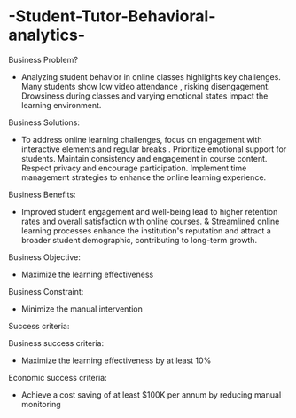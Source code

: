 # -Student-Tutor-Behavioral-analytics-

Business Problem?
- Analyzing student behavior in online classes highlights key challenges. Many students show low video attendance , risking disengagement. Drowsiness during classes and varying emotional states impact the learning environment.

Business Solutions: 
- To address online learning challenges, focus on engagement with interactive elements and regular breaks . Prioritize emotional support for students. Maintain consistency and engagement in course content. Respect privacy and encourage participation. Implement time management strategies to enhance the online learning experience. 

Business Benefits: 
- Improved student engagement and well-being lead to higher retention rates and overall satisfaction with online courses. & Streamlined online learning processes enhance the institution's reputation and attract a broader student demographic, contributing to long-term growth.

Business Objective:
- Maximize the learning effectiveness

Business Constraint:
- Minimize the manual intervention


Success criteria:

Business success criteria:
- Maximize the learning effectiveness by at least 10%

Economic success criteria:
- Achieve a cost saving of at least $100K per annum by reducing manual monitoring

